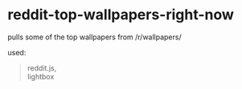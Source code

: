 # reddit-top-wallpapers-right-now
pulls some of the top wallpapers from /r/wallpapers/

used:
>reddit.js,\
>lightbox
